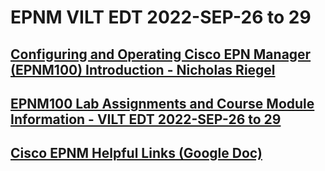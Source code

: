 # EPNM VILT EDT 2022-SEP-26 to 29

## [Configuring and Operating Cisco EPN Manager (EPNM100) Introduction - Nicholas Riegel](https://docs.google.com/presentation/d/1I20S7rAUDrdk8O3YCGG2-YJvnmEhDa1QZs8ON8-sCvA/edit?usp=sharing)

## [EPNM100 Lab Assignments and Course Module Information - VILT EDT 2022-SEP-26 to 29](https://docs.google.com/spreadsheets/d/1ybhJOx1jWu6fSx-Kkq0o1sp8SyKiWX2jXg4V0x0eYGs/edit?usp=sharing)

## [Cisco EPNM Helpful Links (Google Doc)](https://docs.google.com/document/d/1gm_KIseEG98EQN-WR70NbCklcF4yQnFGo2qEvXLdxeY/edit?usp=sharing)
